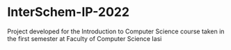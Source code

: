 # InterSchem-IP-2022
Project developed for the Introduction to Computer Science course taken in the first semester at Faculty of Computer Science Iasi
